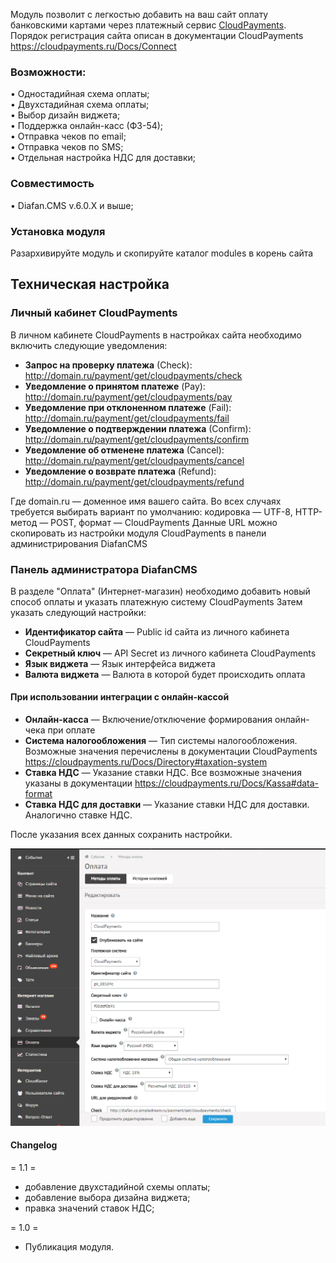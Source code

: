 Модуль позволит с легкостью добавить на ваш сайт оплату банковскими картами через платежный сервис [CloudPayments](https://cloudpayments.ru).
Порядок регистрация сайта описан в документации CloudPayments https://cloudpayments.ru/Docs/Connect


### Возможности:  
• Одностадийная схема оплаты;  
• Двухстадийная схема оплаты;  
• Выбор дизайн виджета;  
• Поддержка онлайн-касс (ФЗ-54);  
• Отправка чеков по email;  
• Отправка чеков по SMS;  
• Отдельная настройка НДС для доставки;

### Совместимость
• Diafan.CMS v.6.0.X и выше;

### Установка модуля
Разархивируйте модуль и скопируйте каталог modules в корень сайта
  

## Техническая настройка
### Личный кабинет CloudPayments
В личном кабинете CloudPayments в настройках сайта необходимо включить следующие уведомления:

* **Запрос на проверку платежа** (Сheck):\
http://domain.ru/payment/get/cloudpayments/check
* **Уведомление о принятом платеже** (Pay):\
http://domain.ru/payment/get/cloudpayments/pay
* **Уведомление при отклоненном платеже** (Fail):\
http://domain.ru/payment/get/cloudpayments/fail
* **Уведомление о подтверждении платежа** (Сonfirm):\
http://domain.ru/payment/get/cloudpayments/confirm
* **Уведомление об отменене платежа** (Сancel):\
http://domain.ru/payment/get/cloudpayments/cancel
* **Уведомление о возврате платежа** (Refund):\
http://domain.ru/payment/get/cloudpayments/refund

Где domain.ru — доменное имя вашего сайта.
Во всех случаях требуется выбирать вариант по умолчанию: кодировка — UTF-8, HTTP-метод — POST, формат — CloudPayments
Данные URL можно скопировать из настройки модуля CloudPayments в панели администрирования DiafanCMS


### Панель администратора DiafanCMS
В разделе "Оплата" (Интернет-магазин) необходимо добавить новый способ оплаты и указать платежную систему CloudPayments
Затем указать следующий настройки:
* **Идентификатор сайта** — Public id сайта из личного кабинета CloudPayments
* **Секретный ключ** — API Secret из личного кабинета CloudPayments
* **Язык виджета** — Язык интерфейса виджета
* **Валюта виджета** — Валюта в которой будет происходить оплата

#### При использовании интеграции с онлайн-кассой
* **Онлайн-касса** — Включение/отключение формирования онлайн-чека при оплате
* **Система налогообложения** — Тип системы налогообложения. Возможные значения перечислены в документации CloudPayments https://cloudpayments.ru/Docs/Directory#taxation-system
* **Ставка НДС** — Указание ставки НДС. Все возможные значения указаны в документации https://cloudpayments.ru/Docs/Kassa#data-format
* **Ставка НДС для доставки** — Указание ставки НДС для доставки. Аналогично ставке НДС.

После указания всех данных сохранить настройки.

![Настройки CloudPayments в DiafanCMS](doc/img/diafan_cp.png)

#### Changelog

= 1.1 =
* добавление двухстадийной схемы оплаты;  
* добавление выбора дизайна виджета;  
* правка значений ставок НДС;

= 1.0 =
* Публикация модуля.
